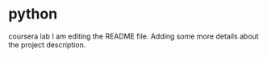 # python
coursera lab
I am editing the README file. Adding some more details about the project description.
